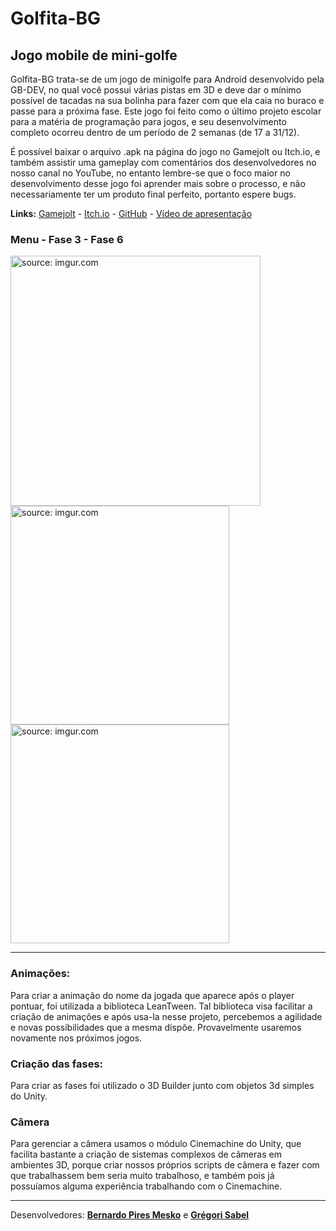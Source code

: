# Golfita-BG
## <strong> Jogo mobile de mini-golfe </strong> 


Golfita-BG trata-se de um jogo de minigolfe para Android desenvolvido pela GB-DEV, no qual você possui várias pistas em 3D e deve dar o mínimo possível de tacadas na sua bolinha para fazer com que ela caia no buraco e passe para a próxima fase. Este jogo foi feito como o último projeto escolar para a matéria de programação para jogos, e seu desenvolvimento completo ocorreu dentro de um período de 2 semanas (de 17 a 31/12).

É possível baixar o arquivo .apk na página do jogo no Gamejolt ou Itch.io, e também assistir uma gameplay com comentários dos desenvolvedores no nosso canal no YouTube, no entanto lembre-se que o foco maior no desenvolvimento desse jogo foi aprender mais sobre o processo, e não necessariamente ter um produto final perfeito, portanto espere bugs.

<strong>Links:</strong> [Gamejolt](https://gamejolt.com/games/golfita/573122) - [Itch.io](https://gb-dev.itch.io/golfita) - [GitHub](https://github.com/GregBerb-DEV/Golfita-BG) - [Vídeo de apresentação](https://www.youtube.com/watch?v=WIF7puhvXpE)


### Menu - Fase 3 - Fase 6

<a href="https://imgur.com/ptWArYg"><img height="400" src="https://i.imgur.com/ptWArYg.png" title="source: imgur.com" /></a>
<a href="https://imgur.com/NIXEEd6"><img height="350" src="https://i.imgur.com/NIXEEd6.png" title="source: imgur.com" /></a>
<a href="https://imgur.com/bV6rZZq"><img height="350" src="https://i.imgur.com/bV6rZZq.png" title="source: imgur.com" /></a>

---

### Animações:

Para criar a animação do nome da jogada que aparece após o player pontuar, foi utilizada a biblioteca LeanTween. Tal biblioteca visa facilitar a criação de animações e após usa-la nesse projeto, percebemos a agilidade e novas possibilidades que a mesma dispõe. Provavelmente usaremos novamente nos próximos jogos.

### Criação das fases:

Para criar as fases foi utilizado o 3D Builder junto com objetos 3d simples do Unity. 

### Câmera

Para gerenciar a câmera usamos o módulo Cinemachine do Unity, que facilita bastante a criação de sistemas complexos de câmeras em ambientes 3D, porque criar nossos próprios scripts de câmera e fazer com que trabalhassem bem seria muito trabalhoso, e também pois já possuíamos alguma experiência trabalhando com o Cinemachine.

---

Desenvolvedores: 
<strong>[Bernardo Pires Mesko](https://github.com/Bemesko)</strong> 
e
<strong>[Grégori Sabel](https://github.com/Greg-art)</strong>

